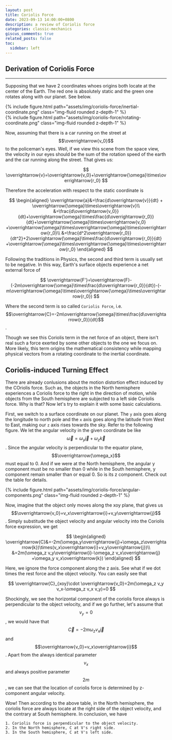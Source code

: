 ```yaml
---
layout: post
title: Coriolis Force
date: 2023-09-13 14:00:00+0800
description: a review of Coriolis force
categories: classic-mechanics
giscus_comments: true
related_posts: false
toc:
  sidebar: left
---
```


## Derivation of Coriolis Force
---

Supposing that we have 2 coordinates whoes origins both locate at the center of the Earth. The red one is absolutely static and the green one rotates along with our planet. See below.

<div class="row mt-3">
    <div class="col-sm mt-3 mt-md-0">
        {% include figure.html path="assets/img/coriolis-force/inertial-coordinate.png" class="img-fluid rounded z-depth-1" %}
    </div>
    <div class="col-sm mt-3 mt-md-0">
        {% include figure.html path="assets/img/coriolis-force/rotating-coordinate.png" class="img-fluid rounded z-depth-1" %}
    </div>
</div>

Now, assuming that there is a car running on the street at $$\overrightarrow{v_0}$$ to the policeman's eyes. Well, if we view this scene from the space view, the velocity in our eyes should be the sum of the rotation speed of the earth and the car running along the street. That gives us:

$$
\overrightarrow{v}=\overrightarrow{v_0}+\overrightarrow{\omega}\times\overrightarrow{r_0}
$$

Therefore the acceleration with respect to the static coordinate is 

$$
\begin{aligned}
\overrightarrow{a}&=\frac{d\overrightarrow{v}}{dt} + \overrightarrow{\omega}\times\overrightarrow{v}\\
&=\frac{d\overrightarrow{v_0}}{dt}+\overrightarrow{\omega}\times\frac{d\overrightarrow{r_0}}{dt}+\overrightarrow{\omega}\times\overrightarrow{v_0}
+\overrightarrow{\omega}\times\overrightarrow{\omega}\times\overrightarrow{r_0}\\
&=\frac{d^2\overrightarrow{r_0}}{dt^2}+2\overrightarrow{\omega}\times\frac{d\overrightarrow{r_0}}{dt}
+\overrightarrow{\omega}\times\overrightarrow{\omega}\times\overrightarrow{r_0}
\end{aligned}
$$

Following the traditions in Physics, the second and third term is usually set to be negative. In this way, Earth's surface objects experience a net external force of 

$$
\overrightarrow{F'}=\overrightarrow{F}-(-2m\overrightarrow{\omega}\times\frac{d\overrightarrow{r_0}}{dt})-(-m\overrightarrow{\omega}\times\overrightarrow{\omega}\times\overrightarrow{r_0})
$$

Where the second term is so called `Coriolis Force`, i.e. $$\overrightarrow{C}=-2m\overrightarrow{\omega}\times\frac{d\overrightarrow{r_0}}{dt}$$.

Though we see this Coriolis term in the net force of an object, there isn't real such a force exerted by some other objects to the one we focus on. More likely, this term origins the mathematical consistency while mapping physical vectors from a rotating coordinate to the inertial coordinate.

## Coriolis-induced Turning Effect

There are already conlusions about the motion distortion effect induced by the COriolis force. Such as, the objects in the North hemisphere experiences a Coriolis force to the right in the direction of motion, while objects from the South hemisphere are subjected to a left side Coriolis force. Why is that? Now let's try to explain it with some basic calculations.

First, we switch to a surface coordinate on our planet. The `y` axis goes along the longitude to north pole and the `x` axis goes along the latitude from West to East, making our `z` axis rises towards the sky. Refer to the following figure. We let the angular velocity in the given coordinate be like $$\overrightarrow{\omega}=\omega_y\overrightarrow{j}+\omega_z\overrightarrow{k}$$. Since the angular velocity is perpendicular to the equator plane, $$\overrightarrow{\omega_x}$$ must equal to 0. And if we were at the North hemisphere, the angular y component must be no smaller than 0 while in the South hemisphere, y component remain smaller than or equal 0. So is its z component. Check out the table for details.

<div class="row mt-3">
    <div class="col-sm mt-3 mt-md-0">
        {% include figure.html path="assets/img/coriolis-force/angular-components.png" class="img-fluid rounded z-depth-1" %}
    </div>
</div>

Now, imagine that the object only moves along the xoy plane, that gives us $$\overrightarrow{v_0}=v_x\overrightarrow{i}+v_y\overrightarrow{j}$$. Simply substitude the object velocity and angular velocity into the Coriolis force expression, we get

$$
\begin{aligned}
\overrightarrow{C}&=-2m(\omega_y\overrightarrow{j}+\omega_z\overrightarrow{k})\times(v_x\overrightarrow{i}+v_y\overrightarrow{j})\\
&=2m(\omega_z v_y\overrightarrow{i}-\omega_z v_x\overrightarrow{j} +\omega_y v_x\overrightarrow{k})
\end{aligned}
$$

Here, we ignore the force component along the z axis. See what if we dot times the rest force and the object velocity. You can easily see that

$$
\overrightarrow{C}_{xoy}\cdot \overrightarrow{v_0}=2m(\omega_z v_y v_x-\omega_z v_x v_y)=0
$$

Shockingly, we see the horizontal component of the coriolis force always is perpendicular to the object velocity, and if we go further, let's assume that $$v_y=0$$, we would have that $$\overrightarrow{C}=-2m\omega_z v_x\overrightarrow{j}$$ and $$\overrightarrow{v_0}=v_x\overrightarrow{i}$$. Apart from the always identical parameter $$v_x$$ and always positive parameter $$2m$$, we can see that the location of coriolis force is determined by z-component angular velocity. 

Wow! Then according to the above table, in the North hemisphere, the coriolis force are always locate at the right side of the object velocity, and the contrary at South hemisphere. In conclusion, we have

```
1. Coriolis force is perpendicular to the object velocity.
2. In the North hemisphere, C at V's right side.
3. In the South hemisphere, C at V's left side.
```
